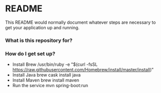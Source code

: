 # README #

This README would normally document whatever steps are necessary to get your application up and running.

### What is this repository for? ###


### How do I get set up? ###

* Install Brew
/usr/bin/ruby -e "$(curl -fsSL https://raw.githubusercontent.com/Homebrew/install/master/install)"
* Install Java
brew cask install java
* Install Maven
brew install maven
* Run the service
mvn spring-boot:run 